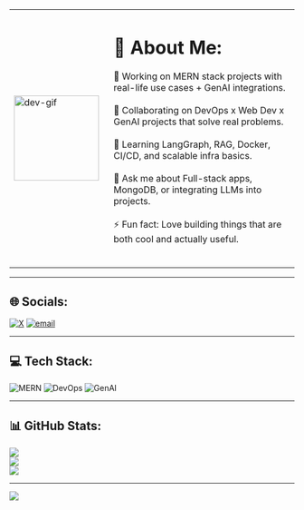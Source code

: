 <table>
<tr>
<td width="160px">
  <img src="https://media.giphy.com/media/v1.Y2lkPTc5MGI3NjExY3lxZnpwdmtya2ZvMWU0OWNqdzA1d2Zrd2dzcDNzYTdhM3FqM3Z1OSZlcD12MV9naWZzX3NlYXJjaCZjdD1n/3jcgPn9fzfaXc1EHJC/giphy.gif" width="150" height="150" alt="dev-gif">
</td>
<td>

# 💫 About Me:
🧠 Working on MERN stack projects with real-life use cases + GenAI integrations.<br><br>
🤝 Collaborating on DevOps x Web Dev x GenAI projects that solve real problems.<br><br>
🌱 Learning LangGraph, RAG, Docker, CI/CD, and scalable infra basics.<br><br>
💬 Ask me about Full-stack apps, MongoDB, or integrating LLMs into projects.<br><br>
⚡ Fun fact: Love building things that are both cool and actually useful.<br><br>

</td>
</tr>
</table>

---

## 🌐 Socials:
[![X](https://img.shields.io/badge/X-black.svg?logo=X&logoColor=white)](https://x.com/@GoelByte) [![email](https://img.shields.io/badge/Email-D14836?logo=gmail&logoColor=white)](mailto:rahul20031975@gmail.com) 

---

## 💻 Tech Stack:

![MERN](https://img.shields.io/badge/MERN-Stack-%23232F3E?style=for-the-badge&logo=react&logoColor=white)
![DevOps](https://img.shields.io/badge/DevOps-%23007ACC.svg?style=for-the-badge&logo=docker&logoColor=white)
![GenAI](https://img.shields.io/badge/GenAI-%237428C8.svg?style=for-the-badge&logo=OpenAI&logoColor=white)


</details>

---

## 📊 GitHub Stats:
![](https://github-readme-stats.vercel.app/api?username=GoelByte&theme=github_dark&hide_border=false&include_all_commits=false&count_private=true)<br/>
![](https://nirzak-streak-stats.vercel.app/?user=GoelByte&theme=github_dark&hide_border=false)<br/>
![](https://github-readme-stats.vercel.app/api/top-langs/?username=GoelByte&theme=github_dark&hide_border=false&include_all_commits=false&count_private=true&layout=compact)

---

[![](https://visitcount.itsvg.in/api?id=GoelByte&icon=0&color=0)](https://visitcount.itsvg.in)

<!-- Proudly created with GPRM ( https://gprm.itsvg.in ) -->
